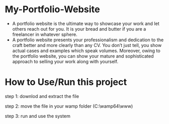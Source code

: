 # My-Portfolio-Website

- A portfolio website is the ultimate way to showcase your work and let others reach out for you. It is your bread and butter if you are a freelancer in whatever sphere.
- A portfolio website presents your professionalism and dedication to the craft better and more clearly than any CV. You don’t just tell, you show actual cases and examples which speak volumes. Moreover, owing to the portfolio website, you can show your mature and sophisticated approach to selling your work along with yourself.

# How to Use/Run this project

step 1: downlod and extract the file

step 2: move the file in your wamp folder (C:\wamp64\www)

step 3: run and use the system



